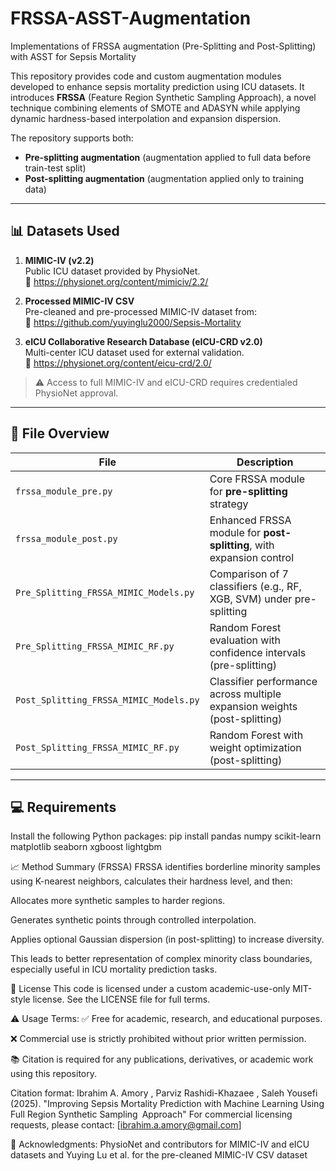 # FRSSA-ASST-Augmentation
Implementations of FRSSA augmentation (Pre-Splitting and Post-Splitting) with ASST for Sepsis Mortality

This repository provides code and custom augmentation modules developed to enhance sepsis mortality prediction using ICU datasets. It introduces **FRSSA** (Feature Region Synthetic Sampling Approach), a novel technique combining elements of SMOTE and ADASYN while applying dynamic hardness-based interpolation and expansion dispersion.

The repository supports both:
- **Pre-splitting augmentation** (augmentation applied to full data before train-test split)
- **Post-splitting augmentation** (augmentation applied only to training data)

---

## 📊 Datasets Used

1. **MIMIC-IV (v2.2)**  
   Public ICU dataset provided by PhysioNet.  
   🔗 https://physionet.org/content/mimiciv/2.2/

2. **Processed MIMIC-IV CSV**  
   Pre-cleaned and pre-processed MIMIC-IV dataset from:  
   🔗 https://github.com/yuyinglu2000/Sepsis-Mortality

3. **eICU Collaborative Research Database (eICU-CRD v2.0)**  
   Multi-center ICU dataset used for external validation.  
   🔗 https://physionet.org/content/eicu-crd/2.0/

> ⚠ Access to full MIMIC-IV and eICU-CRD requires credentialed PhysioNet approval.

---

## 📂 File Overview

| File | Description |
|------|-------------|
| `frssa_module_pre.py` | Core FRSSA module for **pre-splitting** strategy |
| `frssa_module_post.py` | Enhanced FRSSA module for **post-splitting**, with expansion control |
| `Pre_Splitting_FRSSA_MIMIC_Models.py` | Comparison of 7 classifiers (e.g., RF, XGB, SVM) under pre-splitting |
| `Pre_Splitting_FRSSA_MIMIC_RF.py` | Random Forest evaluation with confidence intervals (pre-splitting) |
| `Post_Splitting_FRSSA_MIMIC_Models.py` | Classifier performance across multiple expansion weights (post-splitting) |
| `Post_Splitting_FRSSA_MIMIC_RF.py` | Random Forest with weight optimization (post-splitting) |

---

## 💻 Requirements

Install the following Python packages:
pip install pandas numpy scikit-learn matplotlib seaborn xgboost lightgbm

📈 Method Summary (FRSSA)
FRSSA identifies borderline minority samples using K-nearest neighbors, calculates their hardness level, and then:

Allocates more synthetic samples to harder regions.

Generates synthetic points through controlled interpolation.

Applies optional Gaussian dispersion (in post-splitting) to increase diversity.

This leads to better representation of complex minority class boundaries, especially useful in ICU mortality prediction tasks.

📄 License
This code is licensed under a custom academic-use-only MIT-style license.
See the LICENSE file for full terms.

⚠ Usage Terms:
✅ Free for academic, research, and educational purposes.

❌ Commercial use is strictly prohibited without prior written permission.

📚 Citation is required for any publications, derivatives, or academic work using this repository.

Citation format:
Ibrahim A. Amory , Parviz Rashidi-Khazaee , Saleh Yousefi (2025). "Improving Sepsis Mortality Prediction with Machine Learning Using Full Region Synthetic Sampling Approach"
For commercial licensing requests, please contact: [ibrahim.a.amory@gmail.com]

🙏 Acknowledgments: PhysioNet and contributors for MIMIC-IV and eICU datasets and Yuying Lu et al. for the pre-cleaned MIMIC-IV CSV dataset
